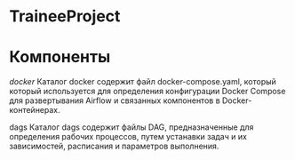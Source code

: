 # TraineeProject
# Компоненты
*docker*
Каталог docker содержит файл docker-compose.yaml, который который используется для определения конфигурации Docker Compose для развертывания Airflow и связанных компонентов в Docker-контейнерах.

dags
Каталог dags содержит файлы DAG, предназначенные для определения рабочих процессов, путем устанавки задач и их зависимостей, расписания и параметров выполнения.
